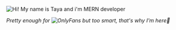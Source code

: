
![Hi! My name is Taya and i'm MERN developer](https://i.imgur.com/eZjJQCx.png)

*Pretty enough for  ![OnlyFans](https://logowik.com/content/uploads/images/onlyfans-of-icon3771.logowik.com.webp=50x) but too smart, that's why I'm here🤭*

<!--
**TaisiyaGagua/taisiyagagua** is a ✨ _special_ ✨ repository because its `README.md` (this file) appears on your GitHub profile.

Here are some ideas to get you started:

- 🔭 I’m currently working on ...
- 🌱 I’m currently learning ...
- 👯 I’m looking to collaborate on ...
- 🤔 I’m looking for help with ...
- 💬 Ask me about ...
- 📫 How to reach me: ...
- 😄 Pronouns: ...
- ⚡ Fun fact: ...
-->
